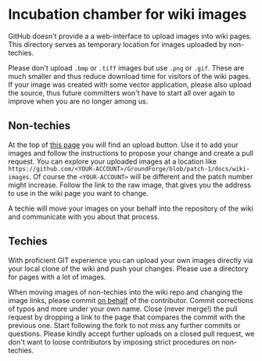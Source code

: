 Incubation chamber for wiki images
==================================

GitHub doesn't provide a a web-interface to upload images into wiki pages.
This directory serves as temporary location for images uploaded by non-techies.

Please don't upload `.bmp` or `.tiff` images but use `.png` or `.gif`.
These are much smaller and thus reduce download time for visitors of the wiki pages.
If your image was created with some vector application, please also upload the source,
thus future committers won't have to start all over again to improve when you are no longer among us.


Non-techies
-----------

At the top of [this page] you will find an upload button.
Use it to add your images and follow the instructions to
propose your change and create a pull request.
You can explore your uploaded images at a location like
`https://github.com/<YOUR-ACCOUNT>/GroundForge/blob/patch-1/docs/wiki-images`.
Of course the `<YOUR-ACCOUNT>` will be different and the patch number might increase.
Follow the link to the raw image, that gives you the address to use in the
wiki page you want to change.

A techie will move your images on your behalf into the repository of the wiki
and communicate with you about that process.


Techies
-------

With proficient GIT experience you can upload your own images directly
via your local clone of the wiki and push your changes.
Please use a directory for pages with a lot of images.

When moving images of non-techies into the wiki repo and changing the image links,
please commit [on behalf] of the contributor.
Commit corrections of typos and more under your own name.
Close (never merge!) the pull request by dropping a link to the page that compares the commit with the previous one.
Start following the fork to not miss any further commits or questions.
Please kindly accept further uploads on a closed pull request,
we don't want to loose contributors by imposing strict procedures on non-techies.

[this page]: https://github.com/d-bl/GroundForge/tree/master/docs/wiki-images
[on behalf]: https://stackoverflow.com/questions/18750808/difference-between-author-and-committer-in-git